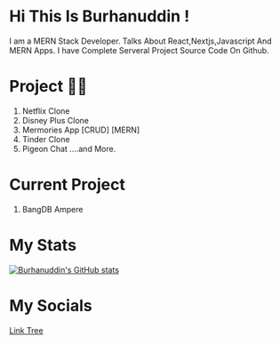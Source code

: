 # Hi This Is Burhanuddin !

I am a MERN Stack Developer. Talks About React,Nextjs,Javascript And MERN Apps.
I have Complete Serveral Project Source Code On Github.

# Project 💯🔥

1. Netflix Clone
2. Disney Plus Clone
3. Mermories App [CRUD] [MERN]
4. Tinder Clone
5. Pigeon Chat
   ....and More.

# Current Project

1. BangDB Ampere

# My Stats

[![Burhanuddin's GitHub stats](https://github-readme-stats.vercel.app/api?username=mr-burhanuddin)](https://github.com/mr-burhanuddin/github-readme-stats)

# My Socials

[Link Tree](https://btriee7.web.app/)
